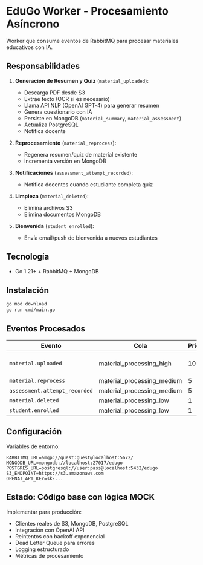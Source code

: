 # EduGo Worker - Procesamiento Asíncrono

Worker que consume eventos de RabbitMQ para procesar materiales educativos con IA.

## Responsabilidades

1. **Generación de Resumen y Quiz** (`material_uploaded`):
   - Descarga PDF desde S3
   - Extrae texto (OCR si es necesario)
   - Llama API NLP (OpenAI GPT-4) para generar resumen
   - Genera cuestionario con IA
   - Persiste en MongoDB (`material_summary`, `material_assessment`)
   - Actualiza PostgreSQL
   - Notifica docente

2. **Reprocesamiento** (`material_reprocess`):
   - Regenera resumen/quiz de material existente
   - Incrementa versión en MongoDB

3. **Notificaciones** (`assessment_attempt_recorded`):
   - Notifica docentes cuando estudiante completa quiz

4. **Limpieza** (`material_deleted`):
   - Elimina archivos S3
   - Elimina documentos MongoDB

5. **Bienvenida** (`student_enrolled`):
   - Envía email/push de bienvenida a nuevos estudiantes

## Tecnología

- Go 1.21+ + RabbitMQ + MongoDB

## Instalación

```bash
go mod download
go run cmd/main.go
```

## Eventos Procesados

| Evento | Cola | Prioridad | Procesador |
|--------|------|-----------|------------|
| `material.uploaded` | material_processing_high | 10 | Summary + Quiz Generator |
| `material.reprocess` | material_processing_medium | 5 | Reprocessor |
| `assessment.attempt_recorded` | material_processing_medium | 5 | Notifier |
| `material.deleted` | material_processing_low | 1 | Cleanup |
| `student.enrolled` | material_processing_low | 1 | Welcome |

## Configuración

Variables de entorno:
```env
RABBITMQ_URL=amqp://guest:guest@localhost:5672/
MONGODB_URL=mongodb://localhost:27017/edugo
POSTGRES_URL=postgresql://user:pass@localhost:5432/edugo
S3_ENDPOINT=https://s3.amazonaws.com
OPENAI_API_KEY=sk-...
```

## Estado: Código base con lógica MOCK

Implementar para producción:
- Clientes reales de S3, MongoDB, PostgreSQL
- Integración con OpenAI API
- Reintentos con backoff exponencial
- Dead Letter Queue para errores
- Logging estructurado
- Métricas de procesamiento
